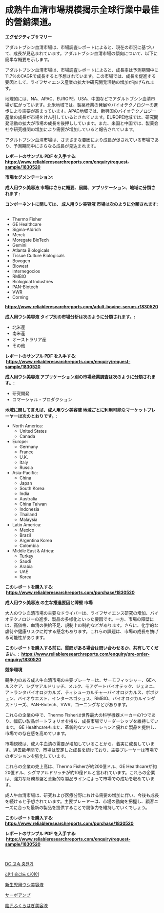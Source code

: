 <p><h1>成熟牛血清市場規模揭示全球行業中最佳的營銷渠道。</h1></p><p><strong>エグゼクティブサマリー</strong></p>
<p><p>アダルトブシン血清市場は、市場調査レポートによると、現在の市況に基づいて、成長が見込まれています。アダルトブシン血清市場の傾向について、以下に簡単な概要を示します。</p><p>アダルトブシン血清市場は、市場調査レポートによると、成長率は予測期間中に11.7％のCAGRで成長すると予想されています。この市場では、成長を促進する要因として、ライフサイエンス産業の拡大や研究開発活動の増加が挙げられます。</p><p>地理的には、NA、APAC、EUROPE、USA、中国などでアダルトブシン血清市場が広がっています。北米地域では、製薬産業の発展やバイオテクノロジーの進歩により需要が高まっています。APAC地域では、新興国のバイオテクノロジー産業の成長が市場をけん引しているとされています。EUROPE地域では、研究開発活動の拡大が市場の成長を後押ししています。また、米国と中国では、製薬会社や研究機関の増加により需要が増加していると報告されています。</p><p>アダルトブシン血清市場は、さまざまな要因により成長が促されている市場であり、予測期間中にさらなる成長が見込まれます。</p></p>
<p><strong>レポートのサンプル PDF を入手する: <a href="https://www.reliableresearchreports.com/enquiry/request-sample/1830520">https://www.reliableresearchreports.com/enquiry/request-sample/1830520</a></strong></p>
<p><strong>市場セグメンテーション:</strong></p>
<p><strong> 成人用ウシ美容液 市場はさらに概要、展開、アプリケーション、地域に分類されます :</strong></p>
<p><strong>コンポーネントに関しては、 成人用ウシ美容液 市場は次のように分類されます: &nbsp;</strong></p>
<p><ul><li>Thermo Fisher</li><li>GE Healthcare</li><li>Sigma-Aldrich</li><li>Merck</li><li>Moregate BioTech</li><li>Gemini</li><li>Atlanta Biologicals</li><li>Tissue Culture Biologicals</li><li>Bovogen</li><li>Biowest</li><li>Internegocios</li><li>RMBIO</li><li>Biological Industries</li><li>PAN-Biotech</li><li>VWR</li><li>Corning</li></ul></p>
<p><strong><a href="https://www.reliableresearchreports.com/adult-bovine-serum-r1830520">https://www.reliableresearchreports.com/adult-bovine-serum-r1830520</a></strong></p>
<p><strong> 成人用ウシ美容液 タイプ別の市場分析は次のように分類されます。:</strong></p>
<p><ul><li>北米産</li><li>南米産</li><li>オーストラリア産</li><li>その他</li></ul></p>
<p><strong>レポートのサンプル PDF を入手する: &nbsp;<a href="https://www.reliableresearchreports.com/enquiry/request-sample/1830520">https://www.reliableresearchreports.com/enquiry/request-sample/1830520</a></strong></p>
<p><strong> 成人用ウシ美容液 アプリケーション別の市場産業調査は次のように分類されます。:</strong></p>
<p><ul><li>研究開発</li><li>コマーシャル・プロダクション</li></ul></p>
<p><strong>地域に関して言えば、成人用ウシ美容液 地域ごとに利用可能なマーケットプレーヤーは次のとおりです。:</strong></p>
<p><ul>
    <li>
        North America:
        <ul>
            <li>United States</li>
            <li>Canada</li>
        </ul>
    </li>
    <li>
        Europe:
        <ul>
            <li>Germany</li>
            <li>France</li>
            <li>U.K.</li>
            <li>Italy</li>
            <li>Russia</li>
        </ul>
    </li>
    <li>
        Asia-Pacific:
        <ul>
            <li>China</li>
            <li>Japan</li>
            <li>South Korea</li>
            <li>India</li>
            <li>Australia</li>
            <li>China Taiwan</li>
            <li>Indonesia</li>
            <li>Thailand</li>
            <li>Malaysia</li>
        </ul>
    </li>
    <li>
        Latin America:
        <ul>
            <li>Mexico</li>
            <li>Brazil</li>
            <li>Argentina Korea</li>
            <li>Colombia</li>
        </ul>
    </li>
    <li>
        Middle East & Africa:
        <ul>
            <li>Turkey</li>
            <li>Saudi</li>
            <li>Arabia</li>
            <li>UAE</li>
            <li>Korea</li>
        </ul>
    </li>
    </ul></p>
<p><strong>このレポートを購入する: &nbsp;<a href="https://www.reliableresearchreports.com/purchase/1830520">https://www.reliableresearchreports.com/purchase/1830520</a></strong></p>
<p><strong>成人用ウシ美容液 の主な推進要因と障壁 市場</strong></p>
<p><p>大人のウシ血清市場の主要なドライバーは、ライフサイエンス研究の増加、バイオテクノロジーの進歩、製品の多様化といった要因です。一方、市場の障壁には、高価格、血清の供給不足、規制上の制約などがあります。さらに、化学的な虐待や健康リスクに対する懸念もあります。これらの課題は、市場の成長を妨げる可能性があります。</p></p>
<p><strong>このレポートを購入する前に、質問がある場合は問い合わせるか、共有してください。:&nbsp; <a href="https://www.reliableresearchreports.com/enquiry/pre-order-enquiry/1830520">https://www.reliableresearchreports.com/enquiry/pre-order-enquiry/1830520</a></strong></p>
<p><strong>競争環境</strong></p>
<p><p>競争力のある成人牛血清市場の主要プレーヤーは、サーモフィッシャー、GEヘルスケア、シグマアルドリッチ、メルク、モアゲートバイオテック、ジェミニ、アトランタバイオロジカルズ、ティシューカルチャーバイオロジカルス、ボボジェン、バイオウエスト、インターネゴショス、RMBIO、バイオロジカルインダストリーズ、PAN-Biotech、VWR、コーニングなどがあります。</p><p>これらの企業の中で、Thermo Fisherは世界最大の科学機器メーカーの1つであり、幅広い製品ポートフォリオを持ち、成長市場でリーダーシップを維持しています。 GE Healthcareもまた、革新的なソリューションと優れた製品を提供し、市場での存在感を高めています。</p><p>市場規模は、成人牛血清の需要が増加していることから、着実に成長しています。過去数年間で、市場は安定した成長を続けており、主要プレーヤーは市場でのポジションを強化しています。</p><p>これらの企業の売上高は、Thermo Fisherが約200億ドル、GE Healthcareが約20億ドル、シグマアルドリッチが約10億ドルと言われています。これらの企業は、強力な財務基盤と革新的な製品ラインによって市場での成功を収めています。</p><p>成人牛血清市場は、研究および医療分野における需要の増加に伴い、今後も成長を続けると予想されています。主要プレーヤーは、市場の動向を把握し、顧客ニーズに合った最新の製品を提供することで競争力を維持していくでしょう。</p></p>
<p><strong>このレポートを購入する: &nbsp; <a href="https://www.reliableresearchreports.com/purchase/1830520">https://www.reliableresearchreports.com/purchase/1830520</a></strong></p>
<p><strong>レポートのサンプル PDF を入手する: &nbsp;<a href="https://www.reliableresearchreports.com/enquiry/request-sample/1830520">https://www.reliableresearchreports.com/enquiry/request-sample/1830520</a></strong><strong></strong></p>
<p>&nbsp;</p>
<p><p><a href="https://github.com/vsoq0zknh59/Market-Research-Report-List-1/blob/main/252170529927.md">DC 고속 충전기</a></p><p><a href="https://medium.com/@felipegrrady654556/%EA%B3%A0%EB%AC%B4-%EC%86%94%EB%A6%AC%EB%93%9C-%ED%83%80%EC%9D%B4%EC%96%B4-%EC%8B%9C%EC%9E%A5-%EC%8B%9C%EC%9E%A5-%EC%A0%90%EC%9C%A0%EC%9C%A8-%EC%8B%9C%EC%9E%A5-%EB%8F%99%ED%96%A5-%EB%B0%8F-%EB%AF%B8%EB%9E%98-%EC%84%B1%EC%9E%A5-%ED%83%90%EC%83%89-ce7b3e0b395e">러버 솔리드 타이어</a></p><p><a href="https://github.com/MosesSpinka1914/Market-Research-Report-List-1/blob/main/492046332784.md">新生児用ウシ美容液</a></p><p><a href="https://medium.com/@abdielkilback/%E3%82%B5%E3%83%BC%E3%83%9C%E3%82%A2%E3%83%B3%E3%83%97%E8%A3%BD%E5%93%81%E3%81%AE%E5%B8%82%E5%A0%B4%E8%A6%8F%E6%A8%A1-cagr-%E3%83%88%E3%83%AC%E3%83%B3%E3%83%89%E3%81%AF-2024%E5%B9%B4%E3%81%8B%E3%82%892030%E5%B9%B4%E3%81%BE%E3%81%A7%E7%B6%9A%E3%81%8F-e95240e85997">サーボアンプ</a></p><p><a href="https://github.com/bevdtkn4419963/Market-Research-Report-List-1/blob/main/687167132783.md">胎児ふくらはぎ美容液</a></p></p>